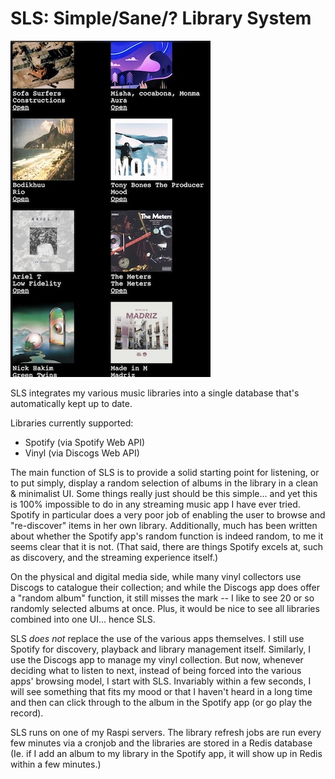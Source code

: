 # SLS: Simple/Sane/? Library System

![](screenshot.jpg)

SLS integrates my various music libraries into a single database that's
automatically kept up to date.

Libraries currently supported:

* Spotify (via Spotify Web API)
* Vinyl (via Discogs Web API)

The main function of SLS is to provide a solid starting point for listening,
or to put simply, display a random selection of albums in the library in a
clean & minimalist UI. Some things really just should be this simple... and yet
this is 100% impossible to do in any streaming music app I have ever
tried. Spotify in particular does a very poor job of enabling the user to
browse and "re-discover" items in her own library. Additionally, much has been
written about whether the Spotify app's random function is indeed random, to me
it seems clear that it is not. (That said, there are things Spotify excels at,
such as discovery, and the streaming experience itself.)

On the physical and digital media side, while many vinyl collectors use
Discogs to catalogue their collection; and while the Discogs app does offer a
"random album" function, it still misses the mark -- I like to see
20 or so randomly selected albums at once. Plus, it would be nice to see
all libraries combined into one UI... hence SLS.

SLS *does not* replace the use of the various apps themselves. I still use
Spotify for discovery, playback and library management itself. Similarly, I use
the Discogs app to manage my vinyl collection. But now, whenever deciding
what to listen to next, instead of being forced into the various apps' browsing
model, I start with SLS. Invariably within a few seconds, I will see something
that fits my mood or that I haven't heard in a long time and then can click through
to the album in the Spotify app (or go play the record).

SLS runs on one of my Raspi servers. The library refresh jobs are run every few
minutes via a cronjob and the libraries are stored in a Redis database (Ie. if
I add an album to my library in the Spotify app, it will show up in Redis
within a few minutes.)


